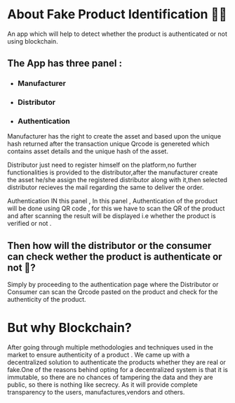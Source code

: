 # About Fake Product Identification 🕵‍♀
An app which will help to detect whether the product is authenticated or not using blockchain.

## The App has three panel :
* ### Manufacturer
* ### Distributor
* ### Authentication 

Manufacturer has the right to create the asset and based upon the unique hash returned after the transaction unique Qrcode is genereted which contains
asset details and the unique hash of the asset.

Distributor just need to register himself on the platform,no further functionalities is provided to the distributor,after the manufacturer create the asset he/she assign the registered distributor along with it,then selected distributor recieves the mail regarding the same to deliver the order.

Authentication IN this panel , In this panel , Authentication of the product will be done using QR code , for this we have to scan the QR of the product and after scanning the result will be displayed i.e whether the product is verified or not .

## Then how will the distributor or the consumer can check wether the product is authenticate or not 🤔?
Simply by proceeding to the authentication page where the Distributor or Consumer can scan the Qrcode pasted on the product and check for the authenticity of the product.

# But why Blockchain?
After going through multiple methodologies and techniques used in the market to ensure authenticity of a product . We came up with a decentralized solution to authenticate the products whether they are real or fake.One of the reasons behind opting for a decentralized system is that it is immutable, so there are no chances of tampering the data and they are public, so there is nothing like secrecy. As it will provide complete transparency to the users, manufactures,vendors and others.
